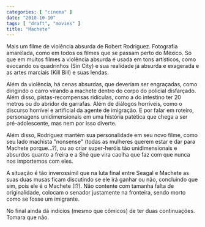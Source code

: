 ```yaml
---
categories: [ "cinema" ]
date: "2010-10-10"
tags: [ "draft", "movies" ]
title: "Machete"
---
```

Mais um filme de violência absurda de Robert Rodriguez. Fotografia
amarelada, como em todos os filmes que se passam perto do México. Só
que em muitos filmes a violência absurda é usada em tons artísticos,
como evocando os quadrinhos (Sin City) e sua realidade já absurda e
exagerada e as artes marciais (Kill Bill) e suas lendas.

Além da violência, há cenas absurdas, que deveriam ser engraçadas,
como dirigindo o carro virando a machete dentro do corpo do policial
disfarçado. Além disso, pistas-recompensas ridículas, como a do
intestino ter 20 metros ou do abridor de garrafas. Além de diálogos
horríveis, como o discurso horrível e artificial da agente de
imigração. E por falar em roteiro, personagens unidimensionais em uma
história patética que chega a ser pré-adolescente, mas nem por isso
diverte.

Além disso, Rodriguez mantém sua personalidade em seu novo filme, como
seu lado machista "nonsense" (todas as mulheres querem estar e dar para
Machete porque...?), ou ao criar super-heróis tão unidimensionais e
absurdos quanto a freira e a Shé que vira caolha que faz com que nunca
nos importemos com eles.

A situação é tão inverossímil que na luta final entre Seagal e
Machete as suas duas musas ficam discutindo se ele irá ganhar ou não,
concluindo que sim, pois ele é o Machete (!?). Não contente com tamanha
falta de originalidade, colocam o senador justamente na fronteira,
sendo morto como se fosse um imigrante. 

No final ainda dá indícios (mesmo que cômicos) de ter duas
continuações. Tomara que não.

